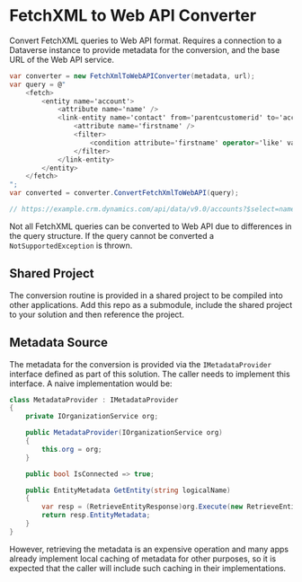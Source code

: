 # FetchXML to Web API Converter

Convert FetchXML queries to Web API format. Requires a connection to a Dataverse instance to provide metadata for the conversion,
and the base URL of the Web API service.

```csharp
var converter = new FetchXmlToWebAPIConverter(metadata, url);
var query = @"
    <fetch>
        <entity name='account'>
            <attribute name='name' />
            <link-entity name='contact' from='parentcustomerid' to='accountid' link-type='inner'>
                <attribute name='firstname' />
                <filter>
                    <condition attribute='firstname' operator='like' value='FXB%' />
                </filter>
            </link-entity>
        </entity>
    </fetch>
";
var converted = converter.ConvertFetchXmlToWebAPI(query);

// https://example.crm.dynamics.com/api/data/v9.0/accounts?$select=name&$expand=contact_customer_accounts($select=firstname;$filter=(startswith(firstname, 'FXB')))&$filter=(contact_customer_accounts/any(o1:(startswith(o1%2ffirstname, 'FXB'))))
```

Not all FetchXML queries can be converted to Web API due to differences in the query structure. If the query cannot be converted
a `NotSupportedException` is thrown.

## Shared Project

The conversion routine is provided in a shared project to be compiled into other applications. Add this repo as a submodule, include
the shared project to your solution and then reference the project.

## Metadata Source

The metadata for the conversion is provided via the `IMetadataProvider` interface defined as part of this solution. The caller needs
to implement this interface. A naive implementation would be:

```csharp
class MetadataProvider : IMetadataProvider
{
    private IOrganizationService org;

    public MetadataProvider(IOrganizationService org)
    {
        this.org = org;
    }

    public bool IsConnected => true;

    public EntityMetadata GetEntity(string logicalName)
    {
        var resp = (RetrieveEntityResponse)org.Execute(new RetrieveEntityRequest { LogicalName = logicalName, EntityFilters = EntityFilters.Entity | EntityFilters.Attributes | EntityFilters.Relationships });
        return resp.EntityMetadata;
    }
}
```

However, retrieving the metadata is an expensive operation and many apps already implement local caching of metadata for other purposes,
so it is expected that the caller will include such caching in their implementations.